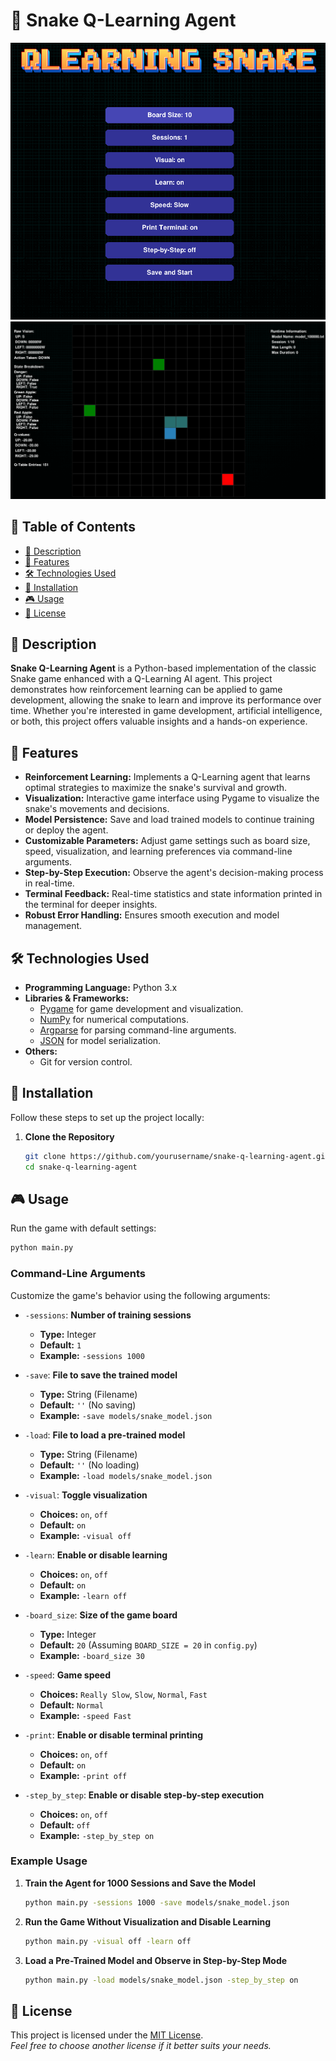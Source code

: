 # 🐍 Snake Q-Learning Agent

![alt text](https://github.com/SalvatoreSpina/QLearning_Snake/blob/main/assets/menu.png)
![alt text](https://github.com/SalvatoreSpina/QLearning_Snake/blob/main/assets/game.png)

## 📝 Table of Contents

- [🧐 Description](#-description)
- [🚀 Features](#-features)
- [🛠 Technologies Used](#-technologies-used)
- [🔧 Installation](#-installation)
- [🎮 Usage](#-usage)
- [📄 License](#-license)

## 🧐 Description

**Snake Q-Learning Agent** is a Python-based implementation of the classic Snake game enhanced with a Q-Learning AI agent. This project demonstrates how reinforcement learning can be applied to game development, allowing the snake to learn and improve its performance over time. Whether you're interested in game development, artificial intelligence, or both, this project offers valuable insights and a hands-on experience.

## 🚀 Features

- **Reinforcement Learning:** Implements a Q-Learning agent that learns optimal strategies to maximize the snake's survival and growth.
- **Visualization:** Interactive game interface using Pygame to visualize the snake's movements and decisions.
- **Model Persistence:** Save and load trained models to continue training or deploy the agent.
- **Customizable Parameters:** Adjust game settings such as board size, speed, visualization, and learning preferences via command-line arguments.
- **Step-by-Step Execution:** Observe the agent's decision-making process in real-time.
- **Terminal Feedback:** Real-time statistics and state information printed in the terminal for deeper insights.
- **Robust Error Handling:** Ensures smooth execution and model management.

## 🛠 Technologies Used

- **Programming Language:** Python 3.x
- **Libraries & Frameworks:**
  - [Pygame](https://www.pygame.org/news) for game development and visualization.
  - [NumPy](https://numpy.org/) for numerical computations.
  - [Argparse](https://docs.python.org/3/library/argparse.html) for parsing command-line arguments.
  - [JSON](https://docs.python.org/3/library/json.html) for model serialization.
- **Others:**
  - Git for version control.

## 🔧 Installation

Follow these steps to set up the project locally:

1. **Clone the Repository**

   ```bash
   git clone https://github.com/yourusername/snake-q-learning-agent.git
   cd snake-q-learning-agent
   ```
## 🎮 Usage

Run the game with default settings:

```bash
python main.py
```

### **Command-Line Arguments**

Customize the game's behavior using the following arguments:

- `-sessions`: **Number of training sessions**
  - **Type:** Integer
  - **Default:** `1`
  - **Example:** `-sessions 1000`

- `-save`: **File to save the trained model**
  - **Type:** String (Filename)
  - **Default:** `''` (No saving)
  - **Example:** `-save models/snake_model.json`

- `-load`: **File to load a pre-trained model**
  - **Type:** String (Filename)
  - **Default:** `''` (No loading)
  - **Example:** `-load models/snake_model.json`

- `-visual`: **Toggle visualization**
  - **Choices:** `on`, `off`
  - **Default:** `on`
  - **Example:** `-visual off`

- `-learn`: **Enable or disable learning**
  - **Choices:** `on`, `off`
  - **Default:** `on`
  - **Example:** `-learn off`

- `-board_size`: **Size of the game board**
  - **Type:** Integer
  - **Default:** `20` (Assuming `BOARD_SIZE = 20` in `config.py`)
  - **Example:** `-board_size 30`

- `-speed`: **Game speed**
  - **Choices:** `Really Slow`, `Slow`, `Normal`, `Fast`
  - **Default:** `Normal`
  - **Example:** `-speed Fast`

- `-print`: **Enable or disable terminal printing**
  - **Choices:** `on`, `off`
  - **Default:** `on`
  - **Example:** `-print off`

- `-step_by_step`: **Enable or disable step-by-step execution**
  - **Choices:** `on`, `off`
  - **Default:** `off`
  - **Example:** `-step_by_step on`

### **Example Usage**

1. **Train the Agent for 1000 Sessions and Save the Model**

   ```bash
   python main.py -sessions 1000 -save models/snake_model.json
   ```

2. **Run the Game Without Visualization and Disable Learning**

   ```bash
   python main.py -visual off -learn off
   ```

3. **Load a Pre-Trained Model and Observe in Step-by-Step Mode**

   ```bash
   python main.py -load models/snake_model.json -step_by_step on
   ```

## 📄 License

This project is licensed under the [MIT License](LICENSE).  
*Feel free to choose another license if it better suits your needs.*
